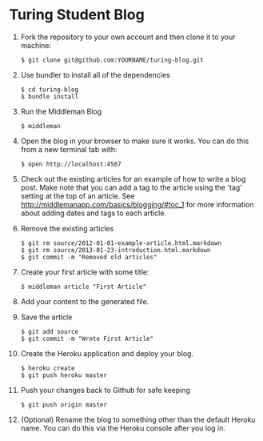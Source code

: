 # Turing Student Blog

1. Fork the repository to your own account and then clone it to your machine:

	```
	$ git clone git@github.com:YOURNAME/turing-blog.git
	```

1. Use bundler to install all of the dependencies

	```
	$ cd turing-blog
	$ bundle install
	```

1. Run the Middleman Blog

	```
	$ middleman
	```

1. Open the blog in your browser to make sure it works.  You can do this from a new terminal tab with:

	```
	$ open http://localhost:4567
	```

1. Check out the existing articles for an example of how to write a blog post. Make note that you can
add a tag to the article using the 'tag' setting at the top of an article. See http://middlemanapp.com/basics/blogging/#toc_1
for more information about adding dates and tags to each article.

1. Remove the existing articles

	```
	$ git rm source/2012-01-01-example-article.html.markdown
	$ git rm source/2013-01-23-introduction.html.markdown
	$ git commit -m "Removed old articles"
	```

1. Create your first article with some title:

	```
	$ middleman article "First Article"
	```

1. Add your content to the generated file.

1. Save the article

	```
	$ git add source
	$ git commit -m "Wrote First Article"
	```

1. Create the Heroku application and deploy your blog.

	```
	$ heroku create
	$ git push heroku master
	```

1. Push your changes back to Github for safe keeping

	```
	$ git push origin master
	```

1. (Optional) Rename the blog to something other than the default Heroku name. You can do this via the Heroku console after you log in.

